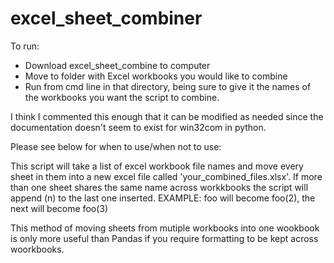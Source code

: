 # excel_sheet_combiner

To run:
  - Download excel_sheet_combine to computer
  - Move to folder with Excel workbooks you would like to combine
  - Run from cmd line in that directory, being sure to give it the names of the workbooks you want the script to combine. 
  
 I think I commented this enough that it can be modified as needed since the documentation doesn't seem to exist for win32com in python.
  
 Please see below for when to use/when not to use:
  
This script will take a list of excel workbook file names and move every 
sheet in them into a new excel file called 'your_combined_files.xlsx'. 
If more than one sheet shares the same name across workkbooks the script 
will append (n) to the last one inserted.
EXAMPLE: foo will become foo(2), the next will become foo(3)

This method of moving sheets from mutiple workbooks into one wookbook is only 
more useful than Pandas if you require formatting to be kept across woorkbooks.
